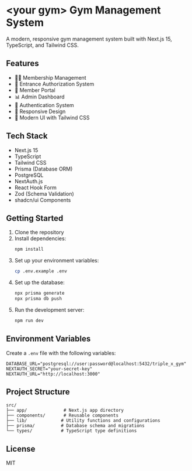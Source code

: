 # &lt;your gym&gt; Gym Management System

A modern, responsive gym management system built with Next.js 15, TypeScript, and Tailwind CSS.

## Features

- 🏋️‍♂️ Membership Management
- 🔐 Entrance Authorization System
- 👤 Member Portal
- 📊 Admin Dashboard
- 🔑 Authentication System
- 📱 Responsive Design
- 🎨 Modern UI with Tailwind CSS

## Tech Stack

- Next.js 15
- TypeScript
- Tailwind CSS
- Prisma (Database ORM)
- PostgreSQL
- NextAuth.js
- React Hook Form
- Zod (Schema Validation)
- shadcn/ui Components

## Getting Started

1. Clone the repository
2. Install dependencies:
   ```bash
   npm install
   ```
3. Set up your environment variables:
   ```bash
   cp .env.example .env
   ```
4. Set up the database:
   ```bash
   npx prisma generate
   npx prisma db push
   ```
5. Run the development server:
   ```bash
   npm run dev
   ```

## Environment Variables

Create a `.env` file with the following variables:

```env
DATABASE_URL="postgresql://user:password@localhost:5432/triple_x_gym"
NEXTAUTH_SECRET="your-secret-key"
NEXTAUTH_URL="http://localhost:3000"
```

## Project Structure

```
src/
├── app/              # Next.js app directory
├── components/       # Reusable components
├── lib/             # Utility functions and configurations
├── prisma/          # Database schema and migrations
└── types/           # TypeScript type definitions
```

## License

MIT
